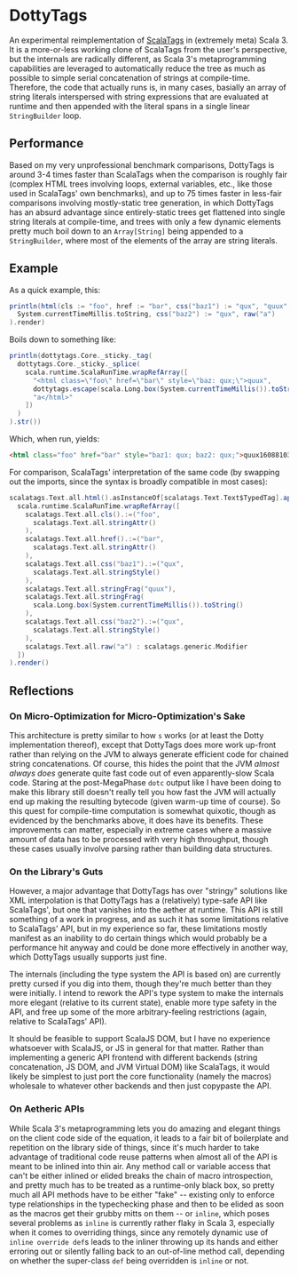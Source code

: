 # DottyTags
An experimental reimplementation of [ScalaTags](http://www.lihaoyi.com/scalatags/) in (extremely meta) Scala 3. It is a more-or-less working clone of
ScalaTags from the user's perspective, but the internals are radically different, as Scala 3's metaprogramming capabilities are leveraged to automatically
reduce the tree as much as possible to simple serial concatenation of strings at compile-time. Therefore, the code that actually runs is, in many cases,
basially an array of string literals interspersed with string expressions that are evaluated at runtime and then appended with the literal spans in a single linear
`StringBuilder` loop. 

## Performance
Based on my very unprofessional benchmark comparisons, DottyTags is around 3-4 times faster than ScalaTags when
the comparison is roughly fair (complex HTML trees involving loops, external variables, etc., like those used in ScalaTags'
own benchmarks), and up to 75 times faster in less-fair comparisons involving mostly-static tree generation, in which DottyTags has an absurd advantage
since entirely-static trees get flattened into single string literals at compile-time, and trees with only a few dynamic elements pretty much boil down to
an `Array[String]` being appended to a `StringBuilder`, where most of the elements of the array are string literals.

## Example
As a quick example, this:
```scala
println(html(cls := "foo", href := "bar", css("baz1") := "qux", "quux", 
  System.currentTimeMillis.toString, css("baz2") := "qux", raw("a")
).render)
```
Boils down to something like:
```scala
println(dottytags.Core._sticky._tag(
  dottytags.Core._sticky._splice(
    scala.runtime.ScalaRunTime.wrapRefArray([
      "<html class=\"foo\" href=\"bar\" style=\"baz: qux;\">quux",
      dottytags.escape(scala.Long.box(System.currentTimeMillis()).toString()), 
      "a</html>"
    ])
  )
).str())
```
Which, when run, yields:
```html
<html class="foo" href="bar" style="baz1: qux; baz2: qux;">quux1608810396295a</html>
```
For comparison, ScalaTags' interpretation of the same code (by swapping out the imports, since the syntax is broadly compatible in most cases):
```scala
scalatags.Text.all.html().asInstanceOf[scalatags.Text.Text$TypedTag].apply(
  scala.runtime.ScalaRunTime.wrapRefArray([
    scalatags.Text.all.cls().:=("foo",
      scalatags.Text.all.stringAttr()
    ),
    scalatags.Text.all.href().:=("bar",
      scalatags.Text.all.stringAttr()
    ),
    scalatags.Text.all.css("baz1").:=("qux",
      scalatags.Text.all.stringStyle()
    ),
    scalatags.Text.all.stringFrag("quux"),
    scalatags.Text.all.stringFrag(
      scala.Long.box(System.currentTimeMillis()).toString()
    ),
    scalatags.Text.all.css("baz2").:=("qux",
      scalatags.Text.all.stringStyle()
    ),
    scalatags.Text.all.raw("a") : scalatags.generic.Modifier
  ])
).render()
```

## Reflections
### On Micro-Optimization for Micro-Optimization's Sake
This architecture is pretty similar to how `s` works (or at least the Dotty implementation thereof), except that DottyTags does more work up-front rather than relying 
on the JVM to always generate efficient code for chained string concatenations. Of course, this hides the point that the JVM *almost always does* generate quite fast code 
out of even apparently-slow Scala code. Staring at the post-MegaPhase `dotc` output like I have been doing to make this library still doesn't really tell you how fast the
JVM will actually end up making the resulting bytecode (given warm-up time of course). So this quest for compile-time computation is somewhat quixotic, 
though as evidenced by the benchmarks above, it does have its benefits. These improvements can matter, especially in extreme cases where a massive amount of data 
has to be processed with very high throughput, though these cases usually involve parsing rather than building data structures.

### On the Library's Guts
However, a major advantage that DottyTags has over "stringy" solutions like XML interpolation is that DottyTags has a (relatively) type-safe API like ScalaTags',
but one that vanishes into the aether at runtime. This API is still something of a work in progress, and as such it has some limitations relative to ScalaTags' API, 
but in my experience so far, these limitations mostly manifest as an inability to do certain things which would probably be a performance hit anyway and could be done
more effectively in another way, which DottyTags usually supports just fine.

The internals (including the type system the API is based on) are currently pretty cursed if you dig into them, though they're much better than they were initially.
I intend to rework the API's type system to make the internals more elegant (relative to its current state), enable more type safety in the API, and free up some of the
more arbitrary-feeling restrictions (again, relative to ScalaTags' API).

It should be feasible to support ScalaJS DOM, but I have no experience whatsoever with ScalaJS, or JS in general for that matter. Rather than implementing a generic
API frontend with different backends (string concatenation, JS DOM, and JVM Virtual DOM) like ScalaTags, it would likely be simplest to just port the core functionality
(namely the macros) wholesale to whatever other backends and then just copypaste the API.

### On Aetheric APIs
While Scala 3's metaprogramming lets you do amazing and elegant things on the client code side of the equation, it leads to a fair bit of boilerplate and repetition 
on the library side of things, since it's much harder to take advantage of traditional code reuse patterns when almost all of the API is meant to be inlined into thin air. 
Any method call or variable access that can't be either inlined or elided breaks the chain of macro introspection, and pretty much has to be treated as a 
runtime-only black box, so pretty much all API methods have to be either "fake" -- existing only to enforce type relationships in the typechecking phase and then to be 
elided as soon as the macros get their grubby mitts on them -- or `inline`, which poses several problems as `inline` is currently rather flaky in Scala 3, 
especially when it comes to overriding things, since any remotely dynamic use of `inline override def`s leads to the inliner throwing up its hands and either erroring 
out or silently falling back to an out-of-line method call, depending on whether the super-class `def` being overridden is `inline` or not. 